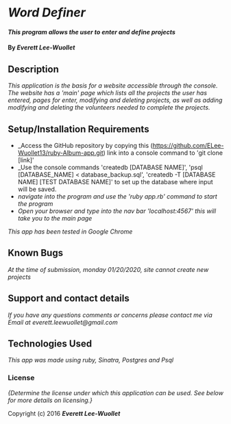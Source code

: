 # _Word Definer_

#### _This program allows the user to enter and define projects_

#### By _**Everett Lee-Wuollet**_

## Description

_This application is the basis for a website accessible through the console. The website has a 'main' page which lists all the projects the user has entered, pages for enter, modifying and deleting projects, as well as adding modifying and deleting the volunteers needed to complete the projects._

## Setup/Installation Requirements

* _Access the GitHub repository by copying this (https://github.com/ELee-Wuollet13/ruby-Album-app.git) link into a console command to 'git clone [link]'
* _Use the console commands 'createdb [DATABASE NAME]', 'psql [DATABASE_NAME] < database_backup.sql', 'createdb -T [DATABASE NAME] [TEST DATABASE NAME]' to set up the database where input will be saved.
* _navigate into the program and use the 'ruby app.rb' command to start the program_
* _Open your browser and type into the nav bar 'localhost:4567' this will take you to the main page_

_This app has been tested in Google Chrome_

## Known Bugs

_At the time of submission, monday 01/20/2020, site cannot create new projects_

## Support and contact details

_If you have any questions comments or concerns please contact me via Email at everett.leewuollet@gmail.com_

## Technologies Used

_This app was made using ruby, Sinatra, Postgres and Psql_

### License

*{Determine the license under which this application can be used.  See below for more details on licensing.}*

Copyright (c) 2016 **_Everett Lee-Wuollet_**
